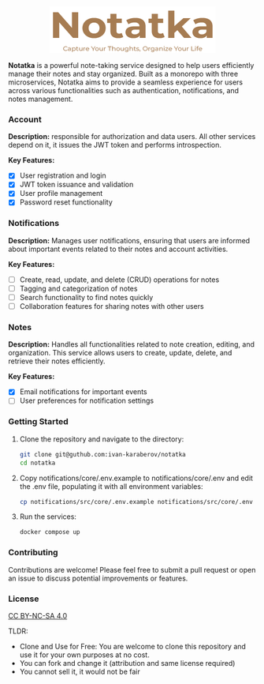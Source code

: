 <p align="center">
  <img src="artwork/notatka-logo.png" alt="Notatka Logo" />
</p>

**Notatka** is a powerful note-taking service designed to help users efficiently manage their notes and stay organized. Built as a monorepo with three microservices, Notatka aims to provide a seamless experience for users across various functionalities such as authentication, notifications, and notes management.

### Account

**Description:** responsible for authorization and data
users. All other services depend on it, it issues the JWT token and performs introspection.

**Key Features:**
- [x] User registration and login
- [x] JWT token issuance and validation
- [x] User profile management
- [x] Password reset functionality

### Notifications

**Description:** Manages user notifications, ensuring that users are informed about important events related to their notes and account activities.

**Key Features:**
- [ ] Create, read, update, and delete (CRUD) operations for notes
- [ ] Tagging and categorization of notes
- [ ] Search functionality to find notes quickly
- [ ] Collaboration features for sharing notes with other users

### Notes

**Description:** Handles all functionalities related to note creation, editing, and organization. This service allows users to create, update, delete, and retrieve their notes efficiently.

**Key Features:**
- [x] Email notifications for important events
- [ ] User preferences for notification settings

### Getting Started

1) Clone the repository and navigate to the directory:
    ```bash
    git clone git@guthub.com:ivan-karaberov/notatka
    cd notatka
    ```

2) Copy notifications/core/.env.example to notifications/core/.env and edit the .env file, populating it with all environment variables:

    ```bash
    cp notifications/src/core/.env.example notifications/src/core/.env
    ```

3) Run the services:

    ```bash
    docker compose up

### Contributing

Contributions are welcome! Please feel free to submit a pull request or open an issue to discuss potential improvements or features.

### License

[CC BY-NC-SA 4.0](https://github.com/ivan-karaberov/notatka/blob/master/LICENSE)


TLDR:
- Clone and Use for Free: You are welcome to clone this repository and use it for your own purposes at no cost.
- You can fork and change it (attribution and same license required)
- You cannot sell it, it would not be fair
